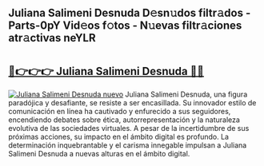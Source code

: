 ## Juliana Salimeni Desnuda D𝚎sn𝚞dos filtr𝚊dos - Parts-0pY Vid𝚎os f𝚘tos - N𝚞evas filtr𝚊ciones atr𝚊ctivas neYLR

# <h2><a href="http://mbc8fwl.tromn.icu/?c=Juliana+Salimeni+Desnuda">🔗👉👉👉 Juliana Salimeni Desnuda 🔗🔗</a></h2>

[![Juliana Salimeni Desnuda nuevo](https://i.imgur.com/pEAQMta.gif)](http://mbc8fwl.tromn.icu/?c=Juliana+Salimeni+Desnuda)
Juliana Salimeni Desnuda, una figura paradójica y desafiante, se resiste a ser encasillada. Su innovador estilo de comunicación en línea ha cautivado y enfurecido a sus seguidores, encendiendo debates sobre ética, autorrepresentación y la naturaleza evolutiva de las sociedades virtuales. A pesar de la incertidumbre de sus próximas acciones, su impacto en el ámbito digital es profundo. La determinación inquebrantable y el carisma innegable impulsan a Juliana Salimeni Desnuda a nuevas alturas en el ámbito digital.

